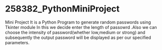 # 258382_PythonMiniProject
Mini Project
It is a  Python Program to generate random passwords using Tkinter module
In this we decide enter the length of passowrd .Also we can choose the intensity of password(whether low,medium or strong) and subsequently the output password will 
be displayed as per our specified parameters.
